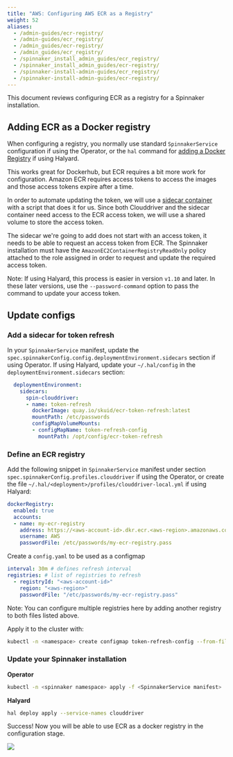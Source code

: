```yaml
---
title: "AWS: Configuring AWS ECR as a Registry"
weight: 52
aliases:
  - /admin-guides/ecr-registry/
  - /admin-guides/ecr_registry/
  - /admin_guides/ecr-registry/
  - /admin_guides/ecr_registry/
  - /spinnaker_install_admin_guides/ecr_registry/
  - /spinnaker_install_admin_guides/ecr-registry/
  - /spinnaker-install-admin-guides/ecr_registry/
  - /spinnaker-install-admin-guides/ecr-registry/
---
```


This document reviews configuring ECR as a registry for a Spinnaker installation.

## Adding ECR as a Docker registry

When configuring a registry, you normally use standard `SpinnakerService` configuration if using the Operator, or the `hal` command for [adding a Docker Registry](https://www.spinnaker.io/reference/halyard/commands/#hal-config-provider-docker-registry-account-add) if using Halyard.

This works great for Dockerhub, but ECR requires a bit more work for configuration. Amazon ECR requires access tokens to access the images and those access tokens expire after a time.

In order to automate updating the token, we will use a [sidecar container](https://docs.microsoft.com/en-us/azure/architecture/patterns/sidecar) with a script that does it for us. Since both Clouddriver and the sidecar container need access to the ECR access token, we will use a shared volume to store the access token.

The sidecar we're going to add does not start with an access token, it needs to be able to request an access token from ECR. The Spinnaker installation must have the `AmazonEC2ContainerRegistryReadOnly` policy attached to the role assigned in order to request and update the required access token.


Note: If using Halyard, this process is easier in version `v1.10` and later. In these later versions, use the `--password-command` option to pass the command to update your access token.


## Update configs

### Add a sidecar for token refresh

In your `SpinnakerService` manifest, update the `spec.spinnakerConfig.config.deploymentEnvironment.sidecars` section if using Operator. If using Halyard, update your `~/.hal/config` in the `deploymentEnvironment.sidecars` section:

```yaml
  deploymentEnvironment:
    sidecars:
      spin-clouddriver:
      - name: token-refresh
        dockerImage: quay.io/skuid/ecr-token-refresh:latest
        mountPath: /etc/passwords
        configMapVolumeMounts:
        - configMapName: token-refresh-config
          mountPath: /opt/config/ecr-token-refresh
```

### Define an ECR registry

Add the following snippet in `SpinnakerService` manifest under section `spec.spinnakerConfig.profiles.clouddriver` if using the Operator, or create the file `~/.hal/<deployment>/profiles/clouddriver-local.yml` if using Halyard:

```yaml
dockerRegistry:
  enabled: true
  accounts:
  - name: my-ecr-registry
    address: https://<aws-account-id>.dkr.ecr.<aws-region>.amazonaws.com
    username: AWS
    passwordFile: /etc/passwords/my-ecr-registry.pass
```

Create a `config.yaml` to be used as a configmap

```yaml
interval: 30m # defines refresh interval
registries: # list of registries to refresh
  - registryId: "<aws-account-id>"
    region: "<aws-region>"
    passwordFile: "/etc/passwords/my-ecr-registry.pass"
```

Note: You can configure multiple registries here by adding another registry to both files listed above.


Apply it to the cluster with:
```bash
kubectl -n <namespace> create configmap token-refresh-config --from-file <config.yaml location>
```

### Update your Spinnaker installation

**Operator**

```bash
kubectl -n <spinnaker namespace> apply -f <SpinnakerService manifest>
```

**Halyard**

```bash
hal deploy apply --service-names clouddriver
```

Success! Now you will be able to use ECR as a docker registry in the configuration stage.

![](/images/Image-2018-12-18-at-2.02.02-PM.png)

